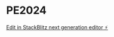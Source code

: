 # PE2024

[Edit in StackBlitz next generation editor ⚡️](https://stackblitz.com/~/github.com/klebrsys/PE2024)